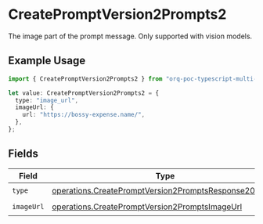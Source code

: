 # CreatePromptVersion2Prompts2

The image part of the prompt message. Only supported with vision models.

## Example Usage

```typescript
import { CreatePromptVersion2Prompts2 } from "orq-poc-typescript-multi-env-version/models/operations";

let value: CreatePromptVersion2Prompts2 = {
  type: "image_url",
  imageUrl: {
    url: "https://bossy-expense.name/",
  },
};
```

## Fields

| Field                                                                                                                          | Type                                                                                                                           | Required                                                                                                                       | Description                                                                                                                    |
| ------------------------------------------------------------------------------------------------------------------------------ | ------------------------------------------------------------------------------------------------------------------------------ | ------------------------------------------------------------------------------------------------------------------------------ | ------------------------------------------------------------------------------------------------------------------------------ |
| `type`                                                                                                                         | [operations.CreatePromptVersion2PromptsResponse200Type](../../models/operations/createpromptversion2promptsresponse200type.md) | :heavy_check_mark:                                                                                                             | N/A                                                                                                                            |
| `imageUrl`                                                                                                                     | [operations.CreatePromptVersion2PromptsImageUrl](../../models/operations/createpromptversion2promptsimageurl.md)               | :heavy_check_mark:                                                                                                             | N/A                                                                                                                            |